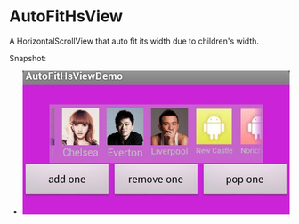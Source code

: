 AutoFitHsView
=============

A HorizontalScrollView that auto fit its width due to children's width.

Snapshot:
+ ![Indexbar with no container](https://raw.githubusercontent.com/liuchonghui/AutoFitHsView/master/demo_images/image.jpg)
